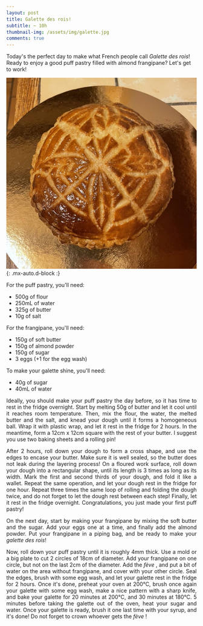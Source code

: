 ```yaml
---
layout: post
title: Galette des rois!
subtitle: ~ 10h
thumbnail-img: /assets/img/galette.jpg
comments: true
---
```


Today's the perfect day to make what French people call <i>Galette des rois</i>! Ready to enjoy a good puff pastry filled with almond frangipane? Let's get to work!

![Galette](/assets/img/galette.jpg){: .mx-auto.d-block :}

For the puff pastry, you'll need:
- 500g of flour
- 250mL of water
- 325g of butter
- 10g of salt

For the frangipane, you'll need:
- 150g of soft butter
- 150g of almond powder
- 150g of sugar
- 3 eggs (+1 for the egg wash)

To make your galette shine, you'll need:
- 40g of sugar
- 40mL of water

<div style="text-align: justify">
<p> Ideally, you should make your puff pastry the day before, so it has time to rest in the fridge overnight. Start by melting 50g of butter and let it cool until it reaches room temperature. Then, mix the flour, the water, the melted butter and the salt, and knead your dough until it forms a homogeneous ball. Wrap it with plastic wrap, and let it rest in the fridge for 2 hours. In the meantime, form a 12cm x 12cm square with the rest of your butter. I suggest you use two baking sheets and a rolling pin! </p>
<p> After 2 hours, roll down your dough to form a cross shape, and use the edges to encase your butter. Make sure it is well sealed, so the butter does not leak during the layering process! On a floured work surface, roll down your dough into a rectangular shape, until its length is 3 times as long as its width. Mark the first and second thirds of your dough, and fold it like a wallet. Repeat the same operation, and let your dough rest in the fridge for one hour. Repeat three times the same loop of rolling and folding the dough twice, and do not forget to let the dough rest between each step! Finally, let it rest in the fridge overnight. Congratulations, you just made your first puff pastry!</p> 

<p> On the next day, start by making your frangipane by mixing the soft butter and the sugar. Add your eggs one at a time, and finally add the almond powder. Put your frangipane in a piping bag, and be ready to make your <i>galette des rois</i>! </p>
<p> Now, roll down your puff pastry until it is roughly 4mm thick. Use a mold or a big plate to cut 2 circles of 18cm of diameter. Add your frangipane on one circle, but not on the last 2cm of the diameter. Add the <i> fève </i>, and put a bit of water on the area without frangipane, and cover with your other circle. Seal the edges, brush with some egg wash, and let your galette rest in the fridge for 2 hours. Once it's done, preheat your oven at 200°C, brush once again your galette with some egg wash, make a nice pattern with a sharp knife, and bake your galette for 20 minutes at 200°C, and 30 minutes at 180°C. 5 minutes before taking the galette out of the oven, heat your sugar and water. Once your galette is ready, brush it one last time with your syrup, and it's done! Do not forget to crown whoever gets the <i> fève </i>!</p>
</div>